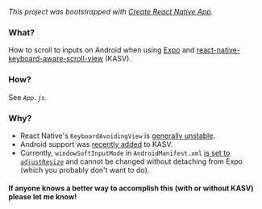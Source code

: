 _This project was bootstrapped with [Create React Native App](https://github.com/react-community/create-react-native-app)._

### What?

How to scroll to inputs on Android when using [Expo](https://expo.io/) and [react-native-keyboard-aware-scroll-view](https://github.com/APSL/react-native-keyboard-aware-scroll-view/) (KASV).

### How?

See _`App.js`_.

### Why?

- React Native's `KeyboardAvoidingView` is [generally unstable](https://github.com/facebook/react-native/issues?utf8=%E2%9C%93&q=is%3Aissue%20is%3Aopen%20keyboardavoidingview%20in%3Atitle%20).
- Android support was [recently added](https://github.com/APSL/react-native-keyboard-aware-scroll-view/pull/147) to KASV.
- Currently, `windowSoftInputMode` in `AndroidManifest.xml` [is set to `adjustResize`](https://github.com/expo/expo/blob/0b4b044170b90b71074c7e0f52c4f41da020d8db/exponent-view-template/android/app/src/main/AndroidManifest.xml#L14)
and cannot be changed without detaching from Expo (which you probably don't want to do).

#### If anyone knows a better way to accomplish this (with or without KASV) please let me know!
